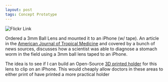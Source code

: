 ```yaml
---
layout: post
tags: Concept Prototype
---
```


![Flickr Link](https://michaelmassie.com/assets/img/moneyCloseup.png)

Ordered a 3mm Ball Lens and mounted it to an iPhone (w/ tape). An article in the [American Journal of Tropical Medicine](http://www.ajtmh.org/content/early/2013/03/07/ajtmh.12-0742.full.pdf+html) and covered by a bunch of news sources, discusses how a scientist was able to diagnose a stomach worm in the field using a 3mm ball lens taped to an iPhone.

The idea is to see if I can build an Open-Source [3D printed holder](https://github.com/mmassie/3MM-iPhone-Microscope) for this lens to clip on an iPhone. This would cheaply allow doctors in these areas to either print of have printed a more practical holder


